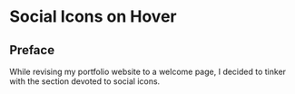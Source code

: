 # Social Icons on Hover

<!-- Link to the working pen right [here]() -->

## Preface

While revising my portfolio website to a welcome page, I decided to tinker with the section devoted to social icons.
